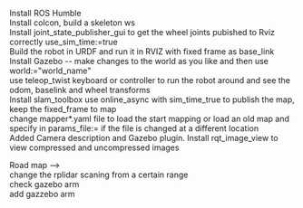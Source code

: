 Install ROS Humble  
Install colcon, build a skeleton ws  
Install joint_state_publisher_gui to get the wheel joints pubished to Rviz correctly use_sim_time:=true  
Build the robot in URDF and run it in RVIZ with fixed frame as base_link  
Install Gazebo -- make changes to the world as you like and then use world:="world_name"  
use teleop_twist keyboard or controller to run the robot around and see the odom, baselink and wheel transforms  
Install slam_toolbox use online_async with sim_time_true to publish the map, keep the fixed_frame to map  
change mapper*.yaml file to load the start mapping or load an old map and specify in params_file:= if the file is changed at a different location   
Added Camera description and Gazebo plugin. Install rqt_image_view to view compressed and uncompressed images  


Road map -->  
change the rplidar scaning from a certain range  
check gazebo arm  
add gazzebo arm  
